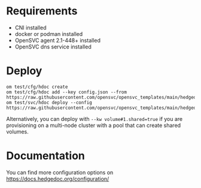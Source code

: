 # Requirements

* CNI installed
* docker or podman installed
* OpenSVC agent 2.1-448+ installed
* OpenSVC dns service installed

# Deploy

```
om test/cfg/hdoc create
om test/cfg/hdoc add --key config.json --from https://raw.githubusercontent.com/opensvc/opensvc_templates/main/hedgedoc/config.json
om test/svc/hdoc deploy --config https://raw.githubusercontent.com/opensvc/opensvc_templates/main/hedgedoc/hdoc.conf
```

Alternatively, you can deploy with `--kw volume#1.shared=true` if you are provisioning on a multi-node cluster with a pool that can create shared volumes.

# Documentation

You can find more configuration options on https://docs.hedgedoc.org/configuration/
